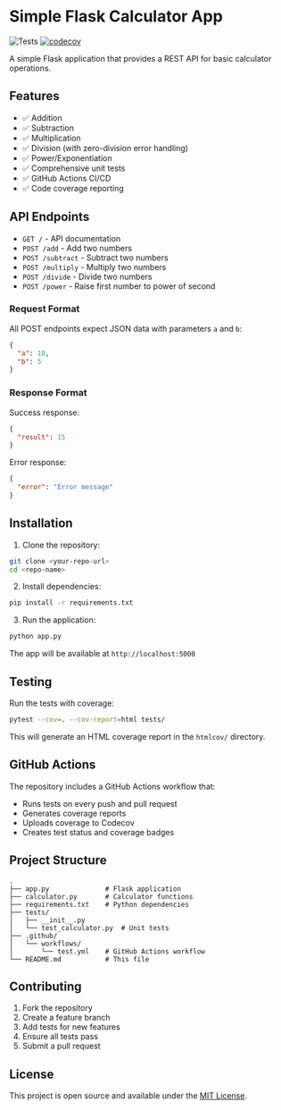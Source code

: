 # Simple Flask Calculator App

![Tests](https://github.com/devshafi/tests_badge_github_action/actions/workflows/test.yml/badge.svg)
[![codecov](https://codecov.io/gh/devshafi/tests_badge_github_action/graph/badge.svg?token=3YBETNR8DJ)](https://codecov.io/gh/devshafi/tests_badge_github_action)

A simple Flask application that provides a REST API for basic calculator operations.

## Features

- ✅ Addition
- ✅ Subtraction
- ✅ Multiplication
- ✅ Division (with zero-division error handling)
- ✅ Power/Exponentiation
- ✅ Comprehensive unit tests
- ✅ GitHub Actions CI/CD
- ✅ Code coverage reporting

## API Endpoints

- `GET /` - API documentation
- `POST /add` - Add two numbers
- `POST /subtract` - Subtract two numbers
- `POST /multiply` - Multiply two numbers
- `POST /divide` - Divide two numbers
- `POST /power` - Raise first number to power of second

### Request Format

All POST endpoints expect JSON data with parameters `a` and `b`:

```json
{
  "a": 10,
  "b": 5
}
```

### Response Format

Success response:
```json
{
  "result": 15
}
```

Error response:
```json
{
  "error": "Error message"
}
```

## Installation

1. Clone the repository:
```bash
git clone <your-repo-url>
cd <repo-name>
```

2. Install dependencies:
```bash
pip install -r requirements.txt
```

3. Run the application:
```bash
python app.py
```

The app will be available at `http://localhost:5000`

## Testing

Run the tests with coverage:

```bash
pytest --cov=. --cov-report=html tests/
```

This will generate an HTML coverage report in the `htmlcov/` directory.

## GitHub Actions

The repository includes a GitHub Actions workflow that:
- Runs tests on every push and pull request
- Generates coverage reports
- Uploads coverage to Codecov
- Creates test status and coverage badges

## Project Structure

```
.
├── app.py              # Flask application
├── calculator.py       # Calculator functions
├── requirements.txt    # Python dependencies
├── tests/
│   ├── __init__.py
│   └── test_calculator.py  # Unit tests
├── .github/
│   └── workflows/
│       └── test.yml    # GitHub Actions workflow
└── README.md           # This file
```

## Contributing

1. Fork the repository
2. Create a feature branch
3. Add tests for new features
4. Ensure all tests pass
5. Submit a pull request

## License

This project is open source and available under the [MIT License](LICENSE).